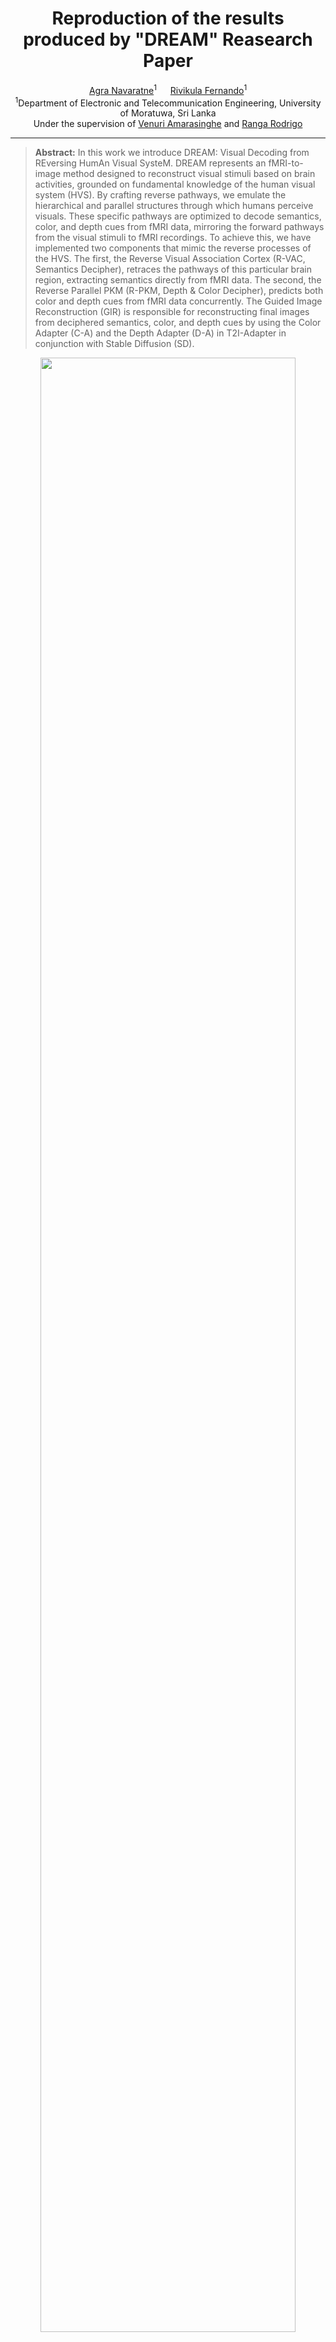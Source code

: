 <div align="center">
  <h1>Reproduction of the results produced by "DREAM" Reasearch Paper</h1>
  <div>
    <a href="https://github.com/silveradium" target="_blank">Agra Navaratne</a><sup>1</sup> &emsp;
    <a href="https://github.com/RivikulaFernando" target="_blank">Rivikula Fernando</a><sup>1</sup>
  </div>
  <div>
    <sup>1</sup>Department of Electronic and Telecommunication Engineering, University of Moratuwa, Sri Lanka
  </div>
  <div>
    Under the supervision of <a href="https://www.linkedin.com/in/venuri-amarasinghe" target="_blank">Venuri Amarasinghe</a> and <a href="https://www.linkedin.com/in/rangarodrigo" target="_blank">Ranga Rodrigo</a>
  </div>
</div>

---
</div>

>**Abstract:** In this work we introduce DREAM: Visual Decoding from REversing HumAn Visual SysteM. DREAM represents an fMRI-to-image method designed to  reconstruct visual stimuli based on brain activities, grounded on fundamental knowledge of the human visual system (HVS). By crafting reverse pathways, we emulate the hierarchical and parallel structures through which humans perceive visuals. These specific pathways are optimized to decode semantics, color, and depth cues from fMRI data, mirroring the forward pathways from the visual stimuli to fMRI recordings. To achieve this, we have implemented two components that mimic the reverse processes of the HVS.  The first, the Reverse Visual Association Cortex (R-VAC, Semantics Decipher), retraces the pathways of this particular brain region, extracting semantics directly from fMRI data. The second, the Reverse Parallel PKM (R-PKM, Depth & Color Decipher), predicts both color and depth cues from fMRI data concurrently. The Guided Image Reconstruction (GIR) is responsible for reconstructing final images from deciphered semantics, color, and depth cues by using the Color Adapter (C-A) and the Depth Adapter (D-A) in T2I-Adapter in conjunction with Stable Diffusion (SD).

<div align="center">

<div align="center">
  <img src="media/methodology.png" width="90%"/>
</div>
<a href="media/DREAM.pdf" target="_blank">View Project Paper (PDF)</a>

## 📌 Project Overview 

This repository contains a reproduction of the **DREAM: Visual Decoding from REversing HumAn Visual SysteM** project, originally presented in the paper by Xia et al. (WACV 2024). The work was carried out as an academic assignment at the University of Moratuwa under the supervision of Venuri Amarasinghe and Ranga Rodrigo.

**DREAM** is an fMRI-to-image method designed to reconstruct visual stimuli from brain activity, leveraging principles of the human visual system (HVS). By modeling reverse pathways, it decodes semantics, color, and depth cues from fMRI data, reconstructing images using Stable Diffusion and T2I-Adapter.

### Current Status
- **R-PKM (Depth & Color Decipher)**: ✅ Fully replicated using MiDaS for depth reconstruction and pretrained models for inference.
- **R-VAC (Semantics Decipher)**: 🟡 Partially implemented, currently using Versatile Diffusion as the image generator instead of the full DREAM pipeline.
- **Final Reconstruction**: 🟡 Functional, using Stable Diffusion with T2I-Adapter for depth-guided and text-prompt-based image reconstruction.
- ⚠️ This is a work in progress, with known inconsistencies in R-VAC inference that will be addressed in future updates.

---

## 🧠 Methodology

The DREAM reproduction simplifies the original pipeline into a single, Colab-oriented workflow, integrating the following components:

1. **Reverse Parallel PKM (R-PKM)**: Predicts depth and color cues from fMRI data, mimicking the reverse processes of the HVS.
2. **Reverse Visual Association Cortex (R-VAC)**: Extracts semantics from fMRI data (partially implemented using Versatile Diffusion).
3. **Guided Image Reconstruction (GIR)**: Reconstructs images using Stable Diffusion with T2I-Adapter’s Color Adapter (C-A) and Depth Adapter (D-A).

The pipeline uses the **Natural Scenes Dataset (NSD)** for training and testing, with depth maps generated via **MiDaS** as surrogate ground truth.

<div align="center">
  <img src="docs/images/method_overview.png" width="90%"/>
</div>

---

## 🪐 Getting Started

### Prerequisites
- **Hardware Requirements**:
  - **Disk Space**: ≥ 40 GB (for Subject 1 NSD data + pretrained models)
  - **System RAM**: ≥ 50 GB
  - **GPU**: ≥ 15 GB VRAM (e.g., NVIDIA T4 GPU with High RAM in Colab)
- **Software Dependencies**: Listed in `main.ipynb` or install manually via:
  ```bash
  pip install -r requirements.txt
  ```
  Ensure dependencies for Stable Diffusion, T2I-Adapter, and MiDaS are installed (see notebooks for details).

### Installation
1. Clone the repository:
   ```bash
   git clone https://github.com/your-username/your-repo-name.git
   cd your-repo-name
   ```
2. Open `main.ipynb` in Google Colab or a local Jupyter environment.
   - For local setups, adjust relative paths manually and install dependencies as shown in the notebook.

### Running the Pipeline
The `main.ipynb` notebook includes the full workflow:
1. **Setup**: Downloads Subject 1's NSD data.
2. **Preprocessing**: Converts images to `.npy` format, organizes data, and generates depth maps using MiDaS.
3. **R-PKM**: Loads pretrained models and runs inference for depth and color decoding.
4. **R-VAC**: Partially implemented semantics decoding using Versatile Diffusion.
5. **Stable Diffusion Reconstruction**: Uses T2I-Adapter with depth guidance and text prompts (see `stablediffusion.ipynb`).

**Note**: By default, training uses the first 300 images. Modify the preprocessing section in `main.ipynb` to include more images.

### Additional Scripts
- `stablediffusion.ipynb`: Runs Stable Diffusion with T2I-Adapter for depth-guided image reconstruction.
- `preprocessing.py` (optional): Converts NSD images to `.npy` and generates depth maps.
- `train_rpkm.py` (optional): Example training loop for R-PKM.

---

## 📂 Data Acquisition
- **Dataset**: [Natural Scenes Dataset (NSD)](https://huggingface.co/datasets/pscotti/naturalscenesdataset/tree/main)
  - Only Subject 1 data is used in this reproduction.
- **Depth Maps**: Generated using MiDaS as surrogate ground truth.
- **Data Organization**: Automatically structured into appropriate folders during preprocessing in `main.ipynb`.

---

## 🧰 Repository Structure
| File/Script | Description |
|-------------|-------------|
| `main.ipynb` | Full pipeline for setup, preprocessing, R-PKM, and partial R-VAC inference. |
| `stablediffusion.ipynb` | Runs Stable Diffusion with T2I-Adapter for depth-guided reconstruction. |
| `preprocessing.py` | Converts NSD images to `.npy` and generates depth maps (optional). |
| `train_rpkm.py` | Example training loop for R-PKM (optional). |
| `docs/images/` | Contains project images, including `method_overview.png`. |

---

## 🧪 References & Upstream Projects
This reproduction relies on the following methods, datasets, and codebases:
- **DREAM Original Repository**: [weihaox/DREAM](https://github.com/weihaox/DREAM)
- **Natural Scenes Dataset**: [naturalscenesdataset.org](https://naturalscenesdataset.org/)
- **VDVAE**: [openai/vdvae](https://github.com/openai/vdvae)
- **Brain-Diffuser**: [ozcelikfu/brain-diffuser](https://github.com/ozcelikfu/brain-diffuser)
- **MindEye**: [MedARC-AI/fMRI-reconstruction-NSD](https://github.com/MedARC-AI/fMRI-reconstruction-NSD)
- **MindEyeV2**: [MedARC-AI/MindEyeV2](https://github.com/MedARC-AI/MindEyeV2)
- **Stable Diffusion**: [Hugging Face](https://huggingface.co/stabilityai/stable-diffusion-xl-base-1.0)
- **T2I-Adapter**: [TencentARC/T2I-Adapter](https://github.com/TencentARC/T2I-Adapter)
- **Versatile Diffusion**: [shi-labs/versatile-diffusion](https://huggingface.co/shi-labs/versatile-diffusion/resolve/main/pretrained_pth/)
- **MiDaS**: [isl-org/MiDaS](https://github.com/isl-org/MiDaS)

---

## 🧾 Citation
If citing the original DREAM work, please use:
```bibtex
@inproceedings{xia2023dream,
  author    = {Xia, Weihao and de Charette, Raoul and Öztireli, Cengiz and Xue, Jing-Hao},
  title     = {DREAM: Visual Decoding from Reversing Human Visual System},
  booktitle = {Proceedings of the IEEE/CVF Winter Conference on Applications of Computer Vision (WACV)},
  year      = {2024},
}
```

For this reproduction, please credit:
> Agra Navaratne & Rivikula Fernando, University of Moratuwa  
> Under the supervision of Venuri Amarasinghe and Ranga Rodrigo

---

## 🧭 Future Work
- Complete the R-VAC pipeline for full semantics decoding.
- Integrate the original DREAM text-embedding pipeline.
- Improve inference consistency and reconstruction fidelity.
- Extend training to include more than 300 images for robust results.

---

## 📬 Contact
For issues or discussions, please:
- Open an [Issue](https://github.com/your-username/your-repo-name/issues) on this repository.
- Contact the contributors:
  - 👤 **Agra Navaratne**: [silveradium](https://github.com/silveradium) | [LinkedIn](https://linkedin.com/in/agra-navaratne) | [Email](mailto:agranavaratne@gmail.com)
  - 👤 **Rivikula Fernando**: [RivikulaFernando](https://github.com/RivikulaFernando) | [LinkedIn](https://linkedin.com/in/rivikulaf)

---

## ✅ Disclaimer
This project is for **academic research and learning purposes only** and is not affiliated with the original DREAM authors.

---

<div align="center">
  <p>© 2025 Agra Navaratne & Rivikula Fernando</p>
</div>
